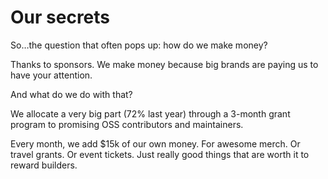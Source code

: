 # Our secrets

So…the question that often pops up: how do we make money?&#x20;

Thanks to sponsors. We make money because big brands are paying us to have your attention.&#x20;

And what do we do with that?&#x20;

We allocate a very big part (72% last year) through a 3-month grant program to promising OSS contributors and maintainers.

Every month, we add $15k of our own money. For awesome merch. Or travel grants. Or event tickets. Just really good things that are worth it to reward builders.
